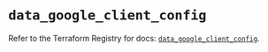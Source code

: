 # `data_google_client_config`

Refer to the Terraform Registry for docs: [`data_google_client_config`](https://registry.terraform.io/providers/hashicorp/google/6.45.0/docs/data-sources/client_config).
